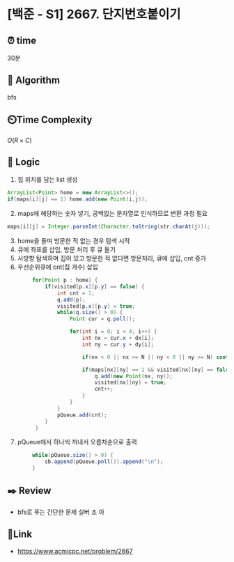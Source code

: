 # [백준 - S1] 2667. 단지번호붙이기

## ⏰  **time**
30분

## :pushpin: **Algorithm**
bfs

## ⏲️**Time Complexity**
$O(R × C)$

## :round_pushpin: **Logic**
1. 집 위치를 담는 list 생성
```java
ArrayList<Point> home = new ArrayList<>();
if(maps[i][j] == 1) home.add(new Point(i,j));
```
2. maps에 해당하는 숫자 넣기, 공백없는 문자열로 인식하므로 변환 과정 필요
```java
maps[i][j] = Integer.parseInt(Character.toString(str.charAt(j)));
```
3. home을 돌며 방문한 적 없는 경우 탐색 시작
4. 큐에 좌표를 삽입, 방문 처리 후 큐 돌기
5. 사방향 탐색하며 집이 있고 방문한 적 없다면 방문처리, 큐에 삽입, cnt 증가
6. 우선순위큐에 cnt(집 개수) 삽입
```java
        for(Point p : home) {
            if(visited[p.x][p.y] == false) {
                int cnt = 1;
                q.add(p);
                visited[p.x][p.y] = true;
                while(q.size() > 0) {
                    Point cur = q.poll();

                    for(int i = 0; i < 4; i++) {
                        int nx = cur.x + dx[i];
                        int ny = cur.y + dy[i];

                        if(nx < 0 || nx >= N || ny < 0 || ny >= N) continue;

                        if(maps[nx][ny] == 1 && visited[nx][ny] == false) {
                            q.add(new Point(nx, ny));
                            visited[nx][ny] = true;
                            cnt++;
                        }
                    }
                }
                pQueue.add(cnt);
            }
         }
```
7. pQueue에서 하나씩 꺼내서 오름차순으로 출력
```java
        while(pQueue.size() > 0) {
            sb.append(pQueue.poll()).append("\n");
        }
```


## :black_nib: **Review**
- bfs로 푸는 간단한 문제 실버 조 아

## 📡**Link**
- https://www.acmicpc.net/problem/2667

